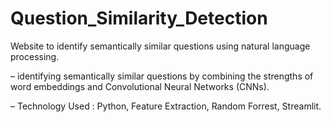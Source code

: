 # Question_Similarity_Detection

Website to identify semantically similar questions using natural language processing.

–	identifying semantically similar questions by combining the strengths of word embeddings and Convolutional Neural Networks (CNNs).

–	Technology Used : Python, Feature Extraction, Random Forrest, Streamlit.
